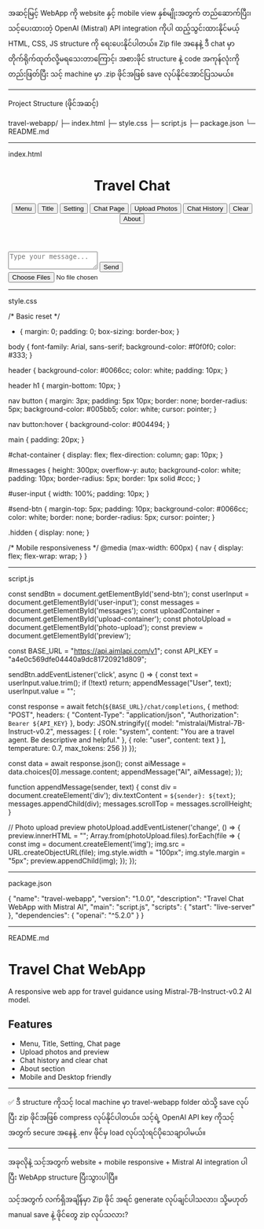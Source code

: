အဆင့်မြင့် WebApp ကို website နှင့် mobile view နှစ်မျိုးအတွက် တည်ဆောက်ပြီး၊ သင့်ပေးထားတဲ့ OpenAI (Mistral) API integration ကိုပါ ထည့်သွင်းထားနိုင်မယ့် HTML, CSS, JS structure ကို ရေးပေးနိုင်ပါတယ်။ Zip file အနေနဲ့ ဒီ chat မှာ တိုက်ရိုက်ထုတ်လို့မရသေးတာကြောင့်၊ အစားဖိုင် structure နဲ့ code အကုန်လုံးကို တည်းဖြတ်ပြီး သင့် machine မှာ .zip ဖိုင်အဖြစ် save လုပ်နိုင်အောင်ပြသမယ်။


---

Project Structure (ဖိုင်အဆင့်)

travel-webapp/
├─ index.html
├─ style.css
├─ script.js
├─ package.json
└─ README.md


---

index.html

<!DOCTYPE html>
<html lang="en">
<head>
<meta charset="UTF-8">
<meta name="viewport" content="width=device-width, initial-scale=1.0">
<title>Travel Chat App</title>
<link rel="stylesheet" href="style.css">
</head>
<body>
<header>
  <h1>Travel Chat</h1>
  <nav>
    <button id="menu-btn">Menu</button>
    <button id="title-btn">Title</button>
    <button id="setting-btn">Setting</button>
    <button id="chat-btn">Chat Page</button>
    <button id="upload-btn">Upload Photos</button>
    <button id="history-btn">Chat History</button>
    <button id="clear-btn">Clear</button>
    <button id="about-btn">About</button>
  </nav>
</header>

<main>
  <div id="chat-container">
    <div id="messages"></div>
    <textarea id="user-input" placeholder="Type your message..."></textarea>
    <button id="send-btn">Send</button>
  </div>
  <div id="upload-container" class="hidden">
    <input type="file" id="photo-upload" multiple>
    <div id="preview"></div>
  </div>
</main>

<script src="script.js"></script>
</body>
</html>


---

style.css

/* Basic reset */
* {
  margin: 0;
  padding: 0;
  box-sizing: border-box;
}

body {
  font-family: Arial, sans-serif;
  background-color: #f0f0f0;
  color: #333;
}

header {
  background-color: #0066cc;
  color: white;
  padding: 10px;
}

header h1 {
  margin-bottom: 10px;
}

nav button {
  margin: 3px;
  padding: 5px 10px;
  border: none;
  border-radius: 5px;
  background-color: #005bb5;
  color: white;
  cursor: pointer;
}

nav button:hover {
  background-color: #004494;
}

main {
  padding: 20px;
}

#chat-container {
  display: flex;
  flex-direction: column;
  gap: 10px;
}

#messages {
  height: 300px;
  overflow-y: auto;
  background-color: white;
  padding: 10px;
  border-radius: 5px;
  border: 1px solid #ccc;
}

#user-input {
  width: 100%;
  padding: 10px;
}

#send-btn {
  margin-top: 5px;
  padding: 10px;
  background-color: #0066cc;
  color: white;
  border: none;
  border-radius: 5px;
  cursor: pointer;
}

.hidden {
  display: none;
}

/* Mobile responsiveness */
@media (max-width: 600px) {
  nav {
    display: flex;
    flex-wrap: wrap;
  }
}


---

script.js

const sendBtn = document.getElementById('send-btn');
const userInput = document.getElementById('user-input');
const messages = document.getElementById('messages');
const uploadContainer = document.getElementById('upload-container');
const photoUpload = document.getElementById('photo-upload');
const preview = document.getElementById('preview');

const BASE_URL = "https://api.aimlapi.com/v1";
const API_KEY = "a4e0c569dfe04440a9dc81720921d809";

sendBtn.addEventListener('click', async () => {
  const text = userInput.value.trim();
  if (!text) return;
  appendMessage("User", text);
  userInput.value = "";

  const response = await fetch(`${BASE_URL}/chat/completions`, {
    method: "POST",
    headers: {
      "Content-Type": "application/json",
      "Authorization": `Bearer ${API_KEY}`
    },
    body: JSON.stringify({
      model: "mistralai/Mistral-7B-Instruct-v0.2",
      messages: [
        { role: "system", content: "You are a travel agent. Be descriptive and helpful." },
        { role: "user", content: text }
      ],
      temperature: 0.7,
      max_tokens: 256
    })
  });

  const data = await response.json();
  const aiMessage = data.choices[0].message.content;
  appendMessage("AI", aiMessage);
});

function appendMessage(sender, text) {
  const div = document.createElement('div');
  div.textContent = `${sender}: ${text}`;
  messages.appendChild(div);
  messages.scrollTop = messages.scrollHeight;
}

// Photo upload preview
photoUpload.addEventListener('change', () => {
  preview.innerHTML = "";
  Array.from(photoUpload.files).forEach(file => {
    const img = document.createElement('img');
    img.src = URL.createObjectURL(file);
    img.style.width = "100px";
    img.style.margin = "5px";
    preview.appendChild(img);
  });
});


---

package.json

{
  "name": "travel-webapp",
  "version": "1.0.0",
  "description": "Travel Chat WebApp with Mistral AI",
  "main": "script.js",
  "scripts": {
    "start": "live-server"
  },
  "dependencies": {
    "openai": "^5.2.0"
  }
}


---

README.md

# Travel Chat WebApp
A responsive web app for travel guidance using Mistral-7B-Instruct-v0.2 AI model.

## Features
- Menu, Title, Setting, Chat page
- Upload photos and preview
- Chat history and clear chat
- About section
- Mobile and Desktop friendly


---

✅ ဒီ structure ကိုသင့် local machine မှာ travel-webapp folder ထဲသို့ save လုပ်ပြီး zip ဖိုင်အဖြစ် compress လုပ်နိုင်ပါတယ်။
သင့်ရဲ့ OpenAI API key ကိုသင့်အတွက် secure အနေနဲ့ .env ဖိုင်မှ load လုပ်သုံးရင်ပိုသေချာပါမယ်။


---

အခုလိုနဲ့ သင့်အတွက် website + mobile responsive + Mistral AI integration ပါပြီး WebApp structure ပြီးသွားပါပြီ။

သင့်အတွက် လက်ရှိအချိန်မှာ Zip ဖိုင် အရင် generate လုပ်ချင်ပါသလား၊ သို့မဟုတ် manual save နဲ့ ဖိုင်တွေ zip လုပ်သလား?

